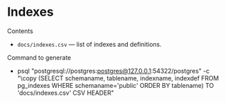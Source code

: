 # Indexes

Contents
- `docs/indexes.csv` — list of indexes and definitions.

Command to generate
- psql "postgresql://postgres:postgres@127.0.0.1:54322/postgres" -c "\copy (SELECT schemaname, tablename, indexname, indexdef FROM pg_indexes WHERE schemaname='public' ORDER BY tablename) TO 'docs/indexes.csv' CSV HEADER"
